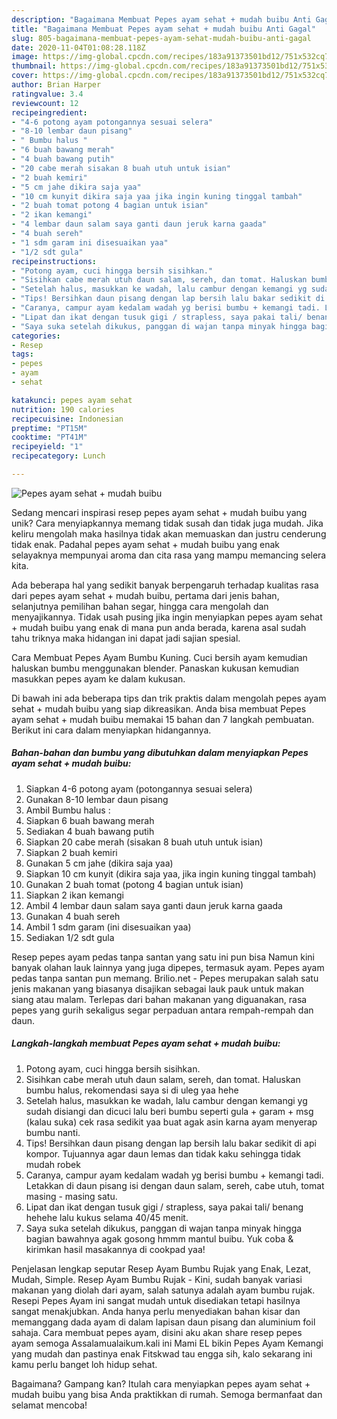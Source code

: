 ```yaml
---
description: "Bagaimana Membuat Pepes ayam sehat + mudah buibu Anti Gagal"
title: "Bagaimana Membuat Pepes ayam sehat + mudah buibu Anti Gagal"
slug: 805-bagaimana-membuat-pepes-ayam-sehat-mudah-buibu-anti-gagal
date: 2020-11-04T01:08:28.118Z
image: https://img-global.cpcdn.com/recipes/183a91373501bd12/751x532cq70/pepes-ayam-sehat-mudah-buibu-foto-resep-utama.jpg
thumbnail: https://img-global.cpcdn.com/recipes/183a91373501bd12/751x532cq70/pepes-ayam-sehat-mudah-buibu-foto-resep-utama.jpg
cover: https://img-global.cpcdn.com/recipes/183a91373501bd12/751x532cq70/pepes-ayam-sehat-mudah-buibu-foto-resep-utama.jpg
author: Brian Harper
ratingvalue: 3.4
reviewcount: 12
recipeingredient:
- "4-6 potong ayam potongannya sesuai selera"
- "8-10 lembar daun pisang"
- " Bumbu halus "
- "6 buah bawang merah"
- "4 buah bawang putih"
- "20 cabe merah sisakan 8 buah utuh untuk isian"
- "2 buah kemiri"
- "5 cm jahe dikira saja yaa"
- "10 cm kunyit dikira saja yaa jika ingin kuning tinggal tambah"
- "2 buah tomat potong 4 bagian untuk isian"
- "2 ikan kemangi"
- "4 lembar daun salam saya ganti daun jeruk karna gaada"
- "4 buah sereh"
- "1 sdm garam ini disesuaikan yaa"
- "1/2 sdt gula"
recipeinstructions:
- "Potong ayam, cuci hingga bersih sisihkan."
- "Sisihkan cabe merah utuh daun salam, sereh, dan tomat. Haluskan bumbu halus, rekomendasi saya si di uleg yaa hehe"
- "Setelah halus, masukkan ke wadah, lalu cambur dengan kemangi yg sudah disiangi dan dicuci lalu beri bumbu seperti gula + garam + msg (kalau suka) cek rasa sedikit yaa buat agak asin karna ayam menyerap bumbu nanti."
- "Tips! Bersihkan daun pisang dengan lap bersih lalu bakar sedikit di api kompor. Tujuannya agar daun lemas dan tidak kaku sehingga tidak mudah robek"
- "Caranya, campur ayam kedalam wadah yg berisi bumbu + kemangi tadi. Letakkan di daun pisang isi dengan daun salam, sereh, cabe utuh, tomat masing - masing satu."
- "Lipat dan ikat dengan tusuk gigi / strapless, saya pakai tali/ benang hehehe lalu kukus selama 40/45 menit."
- "Saya suka setelah dikukus, panggan di wajan tanpa minyak hingga bagian bawahnya agak gosong hmmm mantul buibu. Yuk coba &amp; kirimkan hasil masakannya di cookpad yaa!"
categories:
- Resep
tags:
- pepes
- ayam
- sehat

katakunci: pepes ayam sehat 
nutrition: 190 calories
recipecuisine: Indonesian
preptime: "PT15M"
cooktime: "PT41M"
recipeyield: "1"
recipecategory: Lunch

---
```



![Pepes ayam sehat + mudah buibu](https://img-global.cpcdn.com/recipes/183a91373501bd12/751x532cq70/pepes-ayam-sehat-mudah-buibu-foto-resep-utama.jpg)

Sedang mencari inspirasi resep pepes ayam sehat + mudah buibu yang unik? Cara menyiapkannya memang tidak susah dan tidak juga mudah. Jika keliru mengolah maka hasilnya tidak akan memuaskan dan justru cenderung tidak enak. Padahal pepes ayam sehat + mudah buibu yang enak selayaknya mempunyai aroma dan cita rasa yang mampu memancing selera kita.

Ada beberapa hal yang sedikit banyak berpengaruh terhadap kualitas rasa dari pepes ayam sehat + mudah buibu, pertama dari jenis bahan, selanjutnya pemilihan bahan segar, hingga cara mengolah dan menyajikannya. Tidak usah pusing jika ingin menyiapkan pepes ayam sehat + mudah buibu yang enak di mana pun anda berada, karena asal sudah tahu triknya maka hidangan ini dapat jadi sajian spesial.

Cara Membuat Pepes Ayam Bumbu Kuning. Cuci bersih ayam kemudian haluskan bumbu menggunakan blender. Panaskan kukusan kemudian masukkan pepes ayam ke dalam kukusan.


Di bawah ini ada beberapa tips dan trik praktis dalam mengolah pepes ayam sehat + mudah buibu yang siap dikreasikan. Anda bisa membuat Pepes ayam sehat + mudah buibu memakai 15 bahan dan 7 langkah pembuatan. Berikut ini cara dalam menyiapkan hidangannya.

<!--inarticleads1-->

##### Bahan-bahan dan bumbu yang dibutuhkan dalam menyiapkan Pepes ayam sehat + mudah buibu:

1. Siapkan 4-6 potong ayam (potongannya sesuai selera)
1. Gunakan 8-10 lembar daun pisang
1. Ambil  Bumbu halus :
1. Siapkan 6 buah bawang merah
1. Sediakan 4 buah bawang putih
1. Siapkan 20 cabe merah (sisakan 8 buah utuh untuk isian)
1. Siapkan 2 buah kemiri
1. Gunakan 5 cm jahe (dikira saja yaa)
1. Siapkan 10 cm kunyit (dikira saja yaa, jika ingin kuning tinggal tambah)
1. Gunakan 2 buah tomat (potong 4 bagian untuk isian)
1. Siapkan 2 ikan kemangi
1. Ambil 4 lembar daun salam saya ganti daun jeruk karna gaada
1. Gunakan 4 buah sereh
1. Ambil 1 sdm garam (ini disesuaikan yaa)
1. Sediakan 1/2 sdt gula


Resep pepes ayam pedas tanpa santan yang satu ini pun bisa Namun kini banyak olahan lauk lainnya yang juga dipepes, termasuk ayam. Pepes ayam pedas tanpa santan pun memang. Brilio.net - Pepes merupakan salah satu jenis makanan yang biasanya disajikan sebagai lauk pauk untuk makan siang atau malam. Terlepas dari bahan makanan yang diguanakan, rasa pepes yang gurih sekaligus segar perpaduan antara rempah-rempah dan daun. 

<!--inarticleads2-->

##### Langkah-langkah membuat Pepes ayam sehat + mudah buibu:

1. Potong ayam, cuci hingga bersih sisihkan.
1. Sisihkan cabe merah utuh daun salam, sereh, dan tomat. Haluskan bumbu halus, rekomendasi saya si di uleg yaa hehe
1. Setelah halus, masukkan ke wadah, lalu cambur dengan kemangi yg sudah disiangi dan dicuci lalu beri bumbu seperti gula + garam + msg (kalau suka) cek rasa sedikit yaa buat agak asin karna ayam menyerap bumbu nanti.
1. Tips! Bersihkan daun pisang dengan lap bersih lalu bakar sedikit di api kompor. Tujuannya agar daun lemas dan tidak kaku sehingga tidak mudah robek
1. Caranya, campur ayam kedalam wadah yg berisi bumbu + kemangi tadi. Letakkan di daun pisang isi dengan daun salam, sereh, cabe utuh, tomat masing - masing satu.
1. Lipat dan ikat dengan tusuk gigi / strapless, saya pakai tali/ benang hehehe lalu kukus selama 40/45 menit.
1. Saya suka setelah dikukus, panggan di wajan tanpa minyak hingga bagian bawahnya agak gosong hmmm mantul buibu. Yuk coba &amp; kirimkan hasil masakannya di cookpad yaa!


Penjelasan lengkap seputar Resep Ayam Bumbu Rujak yang Enak, Lezat, Mudah, Simple. Resep Ayam Bumbu Rujak - Kini, sudah banyak variasi makanan yang diolah dari ayam, salah satunya adalah ayam bumbu rujak. Resepi Pepes Ayam ini sangat mudah untuk disediakan tetapi hasilnya sangat menakjubkan. Anda hanya perlu menyediakan bahan kisar dan memanggang dada ayam di dalam lapisan daun pisang dan aluminium foil sahaja. Cara membuat pepes ayam, disini aku akan share resep pepes ayam semoga Assalamualaikum.kali ini Mami EL bikin Pepes Ayam Kemangi yang mudah dan pastinya enak Fitskwad tau engga sih, kalo sekarang ini kamu perlu banget loh hidup sehat. 

Bagaimana? Gampang kan? Itulah cara menyiapkan pepes ayam sehat + mudah buibu yang bisa Anda praktikkan di rumah. Semoga bermanfaat dan selamat mencoba!
